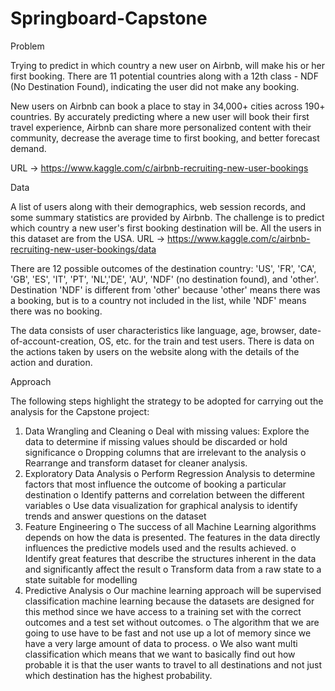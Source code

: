 # Springboard-Capstone

Problem

Trying to predict in which country a new user on Airbnb, will make his or her first booking. There are 11 potential countries along with a 12th class - NDF (No Destination Found), indicating the user did not make any booking.

New users on Airbnb can book a place to stay in 34,000+ cities across 190+ countries. By accurately predicting where a new user will book their first travel experience, Airbnb can share more personalized content with their community, decrease the average time to first booking, and better forecast demand.

URL -> https://www.kaggle.com/c/airbnb-recruiting-new-user-bookings

Data

A list of users along with their demographics, web session records, and some summary statistics are provided by Airbnb. The challenge is to predict which country a new user's first booking destination will be. All the users in this dataset are from the USA.
URL -> https://www.kaggle.com/c/airbnb-recruiting-new-user-bookings/data

There are 12 possible outcomes of the destination country: 'US', 'FR', 'CA', 'GB', 'ES', 'IT', 'PT', 'NL','DE', 'AU', 'NDF' (no destination found), and 'other'. Destination 'NDF' is different from 'other' because 'other' means there was a booking, but is to a country not included in the list, while 'NDF' means there was no booking. 

The data consists of user characteristics like language, age, browser, date-of-account-creation, OS, etc. for the train and test users. There is data on the actions taken by users on the website along with the details of the action and duration.

Approach

The following steps highlight the strategy to be adopted for carrying out the analysis for the Capstone project:
1.	Data Wrangling and Cleaning
o	Deal with missing values: Explore the data to determine if missing values should be discarded or hold significance
o	Dropping columns that are irrelevant to the analysis
o	Rearrange and transform dataset for cleaner analysis.
2.	Exploratory Data Analysis
o	Perform Regression Analysis to determine factors that most influence the outcome of booking a particular destination
o	Identify patterns and correlation between the different variables
o	Use data visualization for graphical analysis to identify trends and answer questions on the dataset
4.	Feature Engineering
o	The success of all Machine Learning algorithms depends on how the data is presented. The features in the data directly influences the predictive models used and the results achieved.
o	Identify great features that describe the structures inherent in the data and significantly affect the result
o	Transform data from a raw state to a state suitable for modelling
5.	Predictive Analysis
o	Our machine learning approach will be supervised classification machine learning because the datasets are designed for this method since we have access to a training set with the correct outcomes and a test set without outcomes. 
o	The algorithm that we are going to use have to be fast and not use up a lot of memory since we have a very large amount of data to process. 
o	We also want multi classification which means that we want to basically find out how probable it is that the user wants to travel to all destinations and not just which destination has the highest probability.

